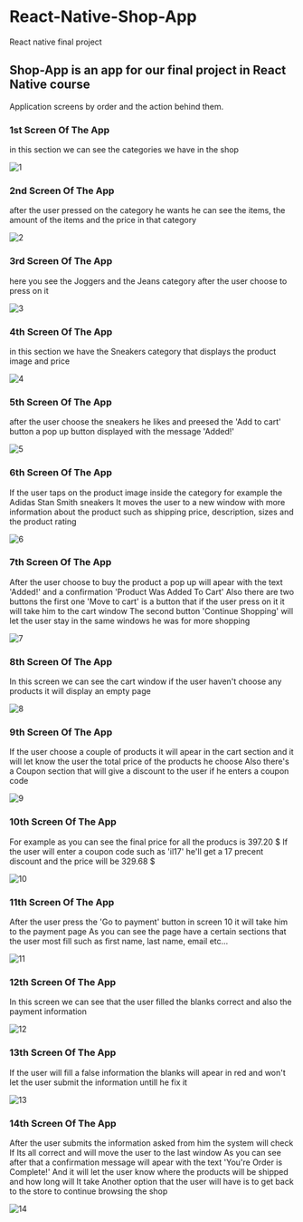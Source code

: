 # React-Native-Shop-App
React native final project

## Shop-App is an app for our final project in React Native course
Application screens by order and the action behind them.

### 1st Screen Of The App
in this section we can see the categories we have in the shop

![1](AppScreens/1.jpeg)

### 2nd Screen Of The App
after the user pressed on the category he wants he can see the items, the amount of the items and the price in that category

![2](AppScreens/2.jpeg)

### 3rd Screen Of The App
here you see the Joggers and the Jeans category after the user choose to press on it

![3](AppScreens/3.jpeg)

### 4th Screen Of The App
in this section we have the Sneakers category that displays the product image and price

![4](AppScreens/4.jpeg)

### 5th Screen Of The App
after the user choose the sneakers he likes and preesed the 'Add to cart' button a pop up button displayed with the message 'Added!'

![5](AppScreens/5.jpeg)

### 6th Screen Of The App
If the user taps on the product image inside the category for example the Adidas Stan Smith sneakers
It moves the user to a new window with more information about the product such as shipping price, description, sizes and the product rating

![6](AppScreens/6.jpeg)

### 7th Screen Of The App
After the user choose to buy the product a pop up will apear with the text 'Added!' and a confirmation 'Product Was Added To Cart'
Also there are two buttons the first one 'Move to cart' is a button that if the user press on it it will take him to the cart window
The second button 'Continue Shopping' will let the user stay in the same windows he was for more shopping

![7](AppScreens/7.jpeg)

### 8th Screen Of The App
In this screen we can see the cart window if the user haven't choose any products it will display an empty page

![8](AppScreens/8.jpeg)

### 9th Screen Of The App
If the user choose a couple of products it will apear in the cart section and it will let know the user the total price of the products he choose
Also there's a Coupon section that will give a discount to the user if he enters a coupon code

![9](AppScreens/9.jpeg)

### 10th Screen Of The App
For example as you can see the final price for all the producs is 397.20 $
If the user will enter a coupon code such as 'il17' he'll get a 17 precent discount and the price will be 329.68 $

![10](AppScreens/10.jpeg)

### 11th Screen Of The App
After the user press the 'Go to payment' button in screen 10 it will take him to the payment page
As you can see the page have a certain sections that the user most fill such as first name, last name, email etc...

![11](AppScreens/11.jpeg)

### 12th Screen Of The App
In this screen we can see that the user filled the blanks correct and also the payment information

![12](AppScreens/12.jpeg)

### 13th Screen Of The App
If the user will fill a false information the blanks will apear in red and won't let the user submit the information untill he fix it

![13](AppScreens/13.jpeg)

### 14th Screen Of The App
After the user submits the information asked from him the system will check If Its all correct and will move the user to the last window
As you can see after that a confirmation message will apear with the text 'You're Order is Complete!'
And it will let the user know where the products will be shipped and how long will It take 
Another option that the user will have is to get back to the store to continue browsing the shop

![14](AppScreens/14.jpeg)
